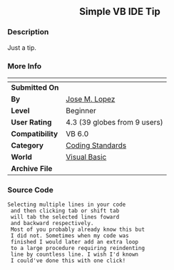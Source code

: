 ﻿<div align="center">

## Simple VB IDE Tip


</div>

### Description

Just a tip.
 
### More Info
 


<span>             |<span>
---                |---
**Submitted On**   |
**By**             |[Jose M\. Lopez](https://github.com/Planet-Source-Code/PSCIndex/blob/master/ByAuthor/jose-m-lopez.md)
**Level**          |Beginner
**User Rating**    |4.3 (39 globes from 9 users)
**Compatibility**  |VB 6\.0
**Category**       |[Coding Standards](https://github.com/Planet-Source-Code/PSCIndex/blob/master/ByCategory/coding-standards__1-43.md)
**World**          |[Visual Basic](https://github.com/Planet-Source-Code/PSCIndex/blob/master/ByWorld/visual-basic.md)
**Archive File**   |[](https://github.com/Planet-Source-Code/jose-m-lopez-simple-vb-ide-tip__1-35414/archive/master.zip)





### Source Code

```
Selecting multiple lines in your code
 and then clicking tab or shift tab
 will tab the selected lines foward
 and backward respectively.
 Most of you probably already know this but
 I did not. Sometimes when my code was
 finished I would later add an extra loop
 to a large procedure requiring reindenting
 line by countless line. I wish I'd known
 I could've done this with one click!
```

